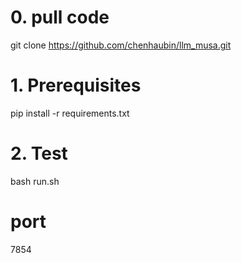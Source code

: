 # 0. pull code
git clone https://github.com/chenhaubin/llm_musa.git

# 1. Prerequisites
pip install -r requirements.txt

# 2. Test
bash run.sh

# port
7854
